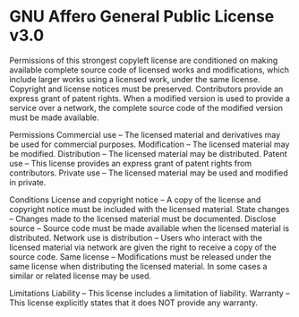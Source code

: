GNU Affero General Public License v3.0
======================================

Permissions of this strongest copyleft license are conditioned on making available complete source code of licensed
works and modifications, which include larger works using a licensed work, under the same license. Copyright and license
notices must be preserved. Contributors provide an express grant of patent rights. When a modified version is used to
provide a service over a network, the complete source code of the modified version must be made available.

Permissions
Commercial use – The licensed material and derivatives may be used for commercial purposes.
Modification – The licensed material may be modified.
Distribution – The licensed material may be distributed.
Patent use – This license provides an express grant of patent rights from contributors.
Private use – The licensed material may be used and modified in private.

Conditions
License and copyright notice – A copy of the license and copyright notice must be included with the licensed material.
State changes – Changes made to the licensed material must be documented.
Disclose source – Source code must be made available when the licensed material is distributed.
Network use is distribution – Users who interact with the licensed material via network are given the right to receive a
    copy of the source code.
Same license – Modifications must be released under the same license when distributing the licensed material. In some
    cases a similar or related license may be used.

Limitations
Liability – This license includes a limitation of liability.
Warranty – This license explicitly states that it does NOT provide any warranty.
